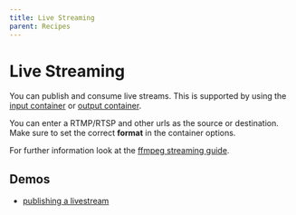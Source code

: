 ```yaml
---
title: Live Streaming
parent: Recipes
---
```


# Live Streaming

You can publish and consume live streams. This is supported by using the [input container](../tasks/media/inputcontainer.md) or [output container](../tasks/media/outputcontainer.md).

You can enter a RTMP/RTSP and other urls as the source or destination. Make sure to set the correct **format** in the container options. 

For further information look at the [ffmpeg streaming guide](https://trac.ffmpeg.org/wiki/StreamingGuide).

## Demos
- [publishing a livestream](https://www.youtube.com/watch?v=ZkH5p3I3e1M)